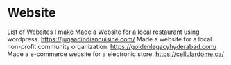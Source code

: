 # Website
List of Websites I make 
Made a Website for a local restaurant using wordpress. https://jugaadindiancuisine.com/
Made a website for a local non-profit community organization. https://goldenlegacyhyderabad.com/
Made a e-commerce website for a electronic store. https://cellulardome.ca/
